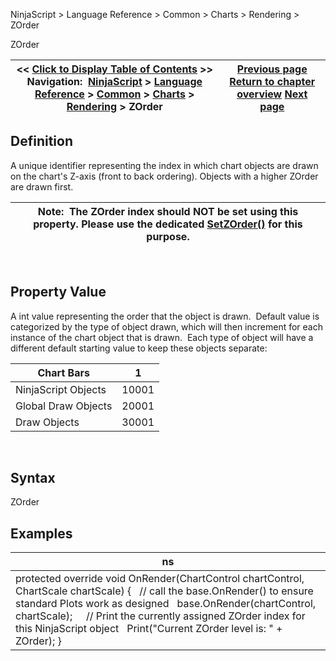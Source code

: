 ﻿
NinjaScript > Language Reference > Common > Charts > Rendering > ZOrder

ZOrder

| << [Click to Display Table of Contents](chart_zorder.md) >> **Navigation:**     [NinjaScript](ninjascript-1.md) > [Language Reference](language_reference_wip-1.md) > [Common](common-1.md) > [Charts](chart-1.md) > [Rendering](rendering-1.md) > ZOrder | [Previous page](setzorder-1.md) [Return to chapter overview](rendering-1.md) [Next page](formatpricemarker-1.md) |
| --- | --- |
## Definition
A unique identifier representing the index in which chart objects are drawn on the chart's Z-axis (front to back ordering). Objects with a higher ZOrder are drawn first.  
 

| Note:  The ZOrder index should NOT be set using this property. Please use the dedicated [SetZOrder()](setzorder-1.md) for this purpose. |
| --- |
 
## Property Value
A int value representing the order that the object is drawn.  Default value is categorized by the type of object drawn, which will then increment for each instance of the chart object that is drawn.  Each type of object will have a different default starting value to keep these objects separate:
 

| Chart Bars | 1 |
| --- | --- |
| NinjaScript Objects | 10001 |
| Global Draw Objects | 20001 |
| Draw Objects | 30001 |
 
## Syntax
ZOrder
 
## Examples

| ns |
| --- |
| protected override void OnRender(ChartControl chartControl, ChartScale chartScale) {    // call the base.OnRender() to ensure standard Plots work as designed    base.OnRender(chartControl, chartScale);      // Print the currently assigned ZOrder index for this NinjaScript object    Print("Current ZOrder level is: " + ZOrder); } |
